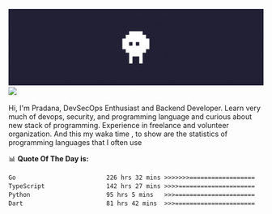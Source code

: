 ![banner](.github/banner.gif)
<img src="https://user-images.githubusercontent.com/73097560/115834477-dbab4500-a447-11eb-908a-139a6edaec5c.gif"></p>

Hi, I'm Pradana, DevSecOps Enthusiast and Backend Developer. Learn very much of devops, security, and programming language and curious about new stack of programming. Experience in freelance and volunteer organization. And this my waka time , to show are the statistics of programming languages that I often use

📊 **Quote Of The Day is:**
<!--START_SECTION:waka-->

```txt
Go                         226 hrs 32 mins >>>>>>>==================   28.14 %
TypeScript                 142 hrs 27 mins >>>>=====================   17.69 %
Python                     95 hrs 5 mins   >>>======================   11.81 %
Dart                       81 hrs 42 mins  >>>======================   10.15 %
```

<!--END_SECTION:waka-->
